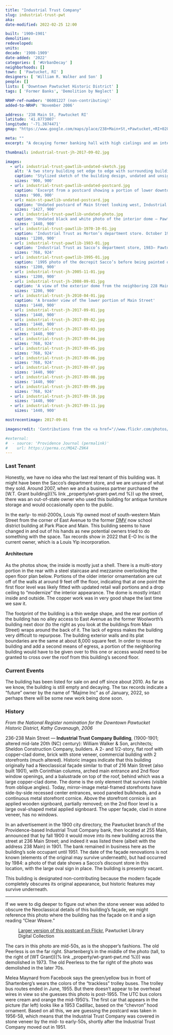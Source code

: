 ```yaml
---
title: "Industrial Trust Company"
slug: industrial-trust-pwt
aka:
date-modified: 2022-02-25 12:00

built: '1900–1901'
demolition:
redeveloped:
units:
decade: '1900-1909'
date-added: '2022'
categories: [ '#UrbanDecay' ]
neighborhoods: []
town: [ 'Pawtucket, RI' ]
designers: [ 'William R. Walker and Son' ]
people: []
lists: [ 'Downtown Pawtucket Historic District' ]
tags: [ 'Former Banks', 'Demolition by Neglect' ]

NRHP-ref-number: '06001227 (non-contributing)'
added-to-NRHP: 'November 2006'

address: '238 Main St, Pawtucket RI'
latitude: '41.8773007'
longitude: '-71.3874471'
gmap: "https://www.google.com/maps/place/238+Main+St,+Pawtucket,+RI+02860/@41.8773007,-71.3874471,17z/data=!3m1!4b1!4m5!3m4!1s0x89e44354812650cb:0xe1284313207178e7!8m2!3d41.8773007!4d-71.3852584"

meta: ""
excerpt: "A decaying former banking hall with high cielings and an interior stained-glass lit dome shrouded in copper"

thumbnail: industrial-trust-jh-2017-09-02.jpg

images:
  - url: industrial-trust-pawtlib-undated-sketch.jpg
    alt: 'A two story building set edge to edge with surrounding buildings on a dense strip of Main Street considered as quote Downtown Pawtucket end quote. The first floor is a newer commercial steel and glass storefront with recessed entrance. The upper floor is a flat stone veneer with no ornamentation.'
    caption: 'Stylized sketch of the building design, undated and unsigned — Pawtucket Library Digital Collection'
    sizes: '900, 900'
  - url: industrial-trust-pawtlib-undated-postcard.jpg
    caption: 'Excerpt from a postcard showing a portion of lower downtown Main St, maybe circa 1905 (Industrial Trust building far right) — Pawtucket Library Digital Collection'
    sizes: '900, 900'
  - url: main-st-pawtlib-undated-postcard.jpg
    caption: 'Undated postcard of Main Street looking west, Industrial Trust now class in stone veneer with the sign “Clear Weave” — Pawtucket Library Digital Collection'
    sizes: '1427, 900'
  - url: industrial-trust-pawtlib-undated-photo.jpg
    caption: 'Undated black and white photo of the interior dome — Pawtucket Library Digital Collection'
    sizes: '1440, 900'
  - url: industrial-trust-pawtlib-1970-10-01.jpg
    caption: 'Industrial Trust as Morton’s department store. October 1970 photo from across the newly emptied lot after the demolition of buildings on the corner of Main and High Streets (including the “old” Peerless department store) — Pawtucket Library Digital Collection'
    sizes: '1200, 900'
  - url: industrial-trust-pawtlib-1983-01.jpg
    caption: 'Industrial Trust as Sacco’s department store, 1983— Pawtucket Library Digital Collection'
    sizes: '768, 924'
  - url: industrial-trust-pawtlib-1995-01.jpg
    caption: '1995 photo of the decrepit Sacco’s before being painted over as part of a Main St revitalization effort — Pawtucket Library Digital Collection'
    sizes: '1200, 900'
  - url: industrial-trust-jh-2005-11-01.jpg
    sizes: '1200, 900'
  - url: industrial-trust-jh-2008-09-01.jpg
    caption: 'A view of the exterior dome from the neighboring 228 Main Street'
    sizes: '1200, 900'
  - url: industrial-trust-jh-2010-04-01.jpg
    caption: 'A broader view of the lower portion of Main Street'
    sizes: '1440, 900'
  - url: industrial-trust-jh-2017-09-01.jpg
    sizes: '1440, 900'
  - url: industrial-trust-jh-2017-09-02.jpg
    sizes: '1440, 900'
  - url: industrial-trust-jh-2017-09-03.jpg
    sizes: '1440, 900'
  - url: industrial-trust-jh-2017-09-04.jpg
    sizes: '768, 924'
  - url: industrial-trust-jh-2017-09-05.jpg
    sizes: '768, 924'
  - url: industrial-trust-jh-2017-09-06.jpg
    sizes: '768, 924'
  - url: industrial-trust-jh-2017-09-07.jpg
    sizes: '1440, 900'
  - url: industrial-trust-jh-2017-09-08.jpg
    sizes: '1440, 900'
  - url: industrial-trust-jh-2017-09-09.jpg
    sizes: '768, 924'
  - url: industrial-trust-jh-2017-09-10.jpg
    sizes: '1440, 900'
  - url: industrial-trust-jh-2017-09-11.jpg
    sizes: '1440, 900'

mostrecentimage: 2017-09-01

imagescredit: 'Contributions from the <a href="//www.flickr.com/photos/pawtucketlibrary/albums/72157671668713611" target="_blank">Pawtucket Library Digital Collections</a> on Flickr'

#external:
#  - source: 'Providence Journal (permalink)'
#    url: https://perma.cc/MQ4Z-Z9K4
---
```


### Last Tenant

Honestly, we have no idea who the last real tenant of this building was. It might have been the Sacco’s department store, and we are unsure of what they sold. Around 2007, when we and a business partner purchased the [W.T. Grant building]({% link _property/wt-grant-pwt.md %}) up the street, there was an out-of-state owner who used this building for antique furniture storage and would occasionally open to the public. 

In the early- to mid-2000s, Louis Yip owned most of south-western Main Street from the corner of East Avenue to the former <abbr title="Department of Motor Vehicles">DMV</abbr> now school district building at Park Place and Main. This building seems to have changed in and out of his hands as new potential owners tried to do something with the space. Tax records show in 2022 that E-O Inc is the current owner, which is a Louis Yip incorporation. 


#### Architecture

As the photos show, the inside is mostly just a shell. There is a multi-story portion in the rear with a steel staircase and mezzanine overlooking the open floor plan below. Portions of the older interior ornamentation are cut off of the walls at around 9 feet off the floor, indicating that at one point the first floor level was likely fitted with updated retail wall portions and a drop ceiling to “modernize” the interior appearance. The dome is mostly intact inside and outside. The copper work was in very good shape the last time we saw it. 

The footprint of the building is a thin wedge shape, and the rear portion of the building has no alley access to East Avenue as the former Woolworth’s building next door (to the right as you look at the buildings from Main Street) wraps around the back of it. The lack of egress makes the building very difficult to repurpose. The building exterior walls and its plat boundaries are the same at about 8,000 square feet. In order to reuse the building and add a second means of egress, a portion of the neighboring building would have to be given over to this one or access would need to be granted to cross over the roof from this building’s second floor. 


### Current Events

The building has been listed for sale on and off since about 2010. As far as we know, the building is still empty and decaying. The tax records indicate a “future” owner by the name of “Majime Inc” as of January, 2022, so perhaps there will be some new work being done soon. 


### History

_From the National Register nomination for the Downtown Pawtucket Historic District, Kathy Cavanaugh, 2006_

236-238 Main Street — **Industrial Trust Company Building**, (1900-1901; altered mid-late 20th (NC) century): William Walker & Son, architects; Sheldon Construction Company, builders. A 2- and 1/2-story, flat roof with copper-clad dome, brick with stone veneer, commercial building with 2 storefronts (much altered). Historic images indicate that this building originally had a Neoclassical façade similar to that of 216 Main Street (also built 1901), with Corinthian columns, arched main entrance and 2nd floor window openings, and a balustrade on top of the roof, behind which was a large copper-clad dome. The dome is the only element that survives (visible from oblique angles). Today, mirror-image metal-framed storefronts have side-by-side recessed center entrances, wood paneled bulkheads, and a continuous metal storefront cornice. Above the storefront cornice is an applied wooden signboard, partially removed; on the 2nd floor level is a large oval-shaped metal applied signboard. The upper façade, clad in stone veneer, has no windows. 

In an advertisement in the 1900 city directory, the Pawtucket branch of the Providence-based Industrial Trust Company bank, then located at 255 Main, announced that by fall 1900 it would move into its new building across the street at 236 Main Street; and indeed it was listed there (albeit with the address 238 Main) in 1901. The bank remained in business here as the building’s sole occupant until 1951. The date of the façade renovations is not known (elements of the original may survive underneath), but had occurred by 1984: a photo of that date shows a Sacco’s discount store in this location, with the large oval sign in place. The building is presently vacant. 

This building is designated non-contributing because the modern façade completely obscures its original appearance, but historic features may survive underneath.

***

If we were to dig deeper to figure out when the stone veneer was added to obscure the Neoclassical details of this building’s façade, we might reference this photo where the building has the façade on it and a sign reading “Clear Weave.”

<figure class="u__img">
  <a href="#photo-main-st-pawtlib-undated-postcard">
    <img src="{{ site.propimg_path }}{{ page.slug }}/main-st-pawtlib-undated-postcard.jpg" alt="" />
  </a>
  <figcaption>
    <a href="https://www.flickr.com/photos/pawtucketlibrary/29279241562">Larger version of this postcard on Flickr</a>, Pawtucket Library Digital Collection
  </figcaption>
</figure>

The cars in this photo are mid-50s, as is the shopper’s fashions. The old Peerless is on the far right. Shartenberg’s in the middle of the photo (tall, to the right of [WT Grant]({% link _property/wt-grant-pwt.md %})) was demolished in 1973. The old Peerless to the far right of the photo was demolished in the later 70s. 

Melea Maynard from Facebook says the green/yellow bus in front of Shartenberg’s wears the colors of the “trackless” trolley buses. The trolley bus routes ended in June, 1955. But there doesn’t appear to be overhead wires in view so she guesses this photo is post-1955. The UTC bus colors were cream and orange the mid-1950’s. The first car that appears in the picture (far left) looks like a 1953 Cadillac, based on the “chevron” hood ornament. Based on all this, we are guessing the postcard was taken in 1956-58, which means that the Industrial Trust Company was covered in stone veneer by the mid- to early-50s, shortly after the Industrial Trust Company moved out in 1951.
